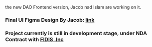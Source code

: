 the new DAO Frontend version, Jacob nad Islam are working on it.

### Final UI Figma Design By Jacob: [link](https://www.figma.com/file/QhXIAn4ODu05gyt5dgCq6M/FIDIS-Frontend-Design)

### Project currently is still in development stage, under NDA Contract with [FIDIS .Inc](https://fidis.io/)
